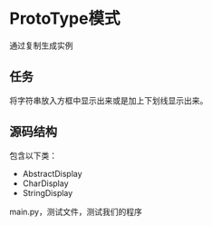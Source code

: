 # ProtoType模式

通过复制生成实例

## 任务

将字符串放入方框中显示出来或是加上下划线显示出来。

## 源码结构

包含以下类：
- AbstractDisplay
- CharDisplay
- StringDisplay

main.py，测试文件，测试我们的程序
